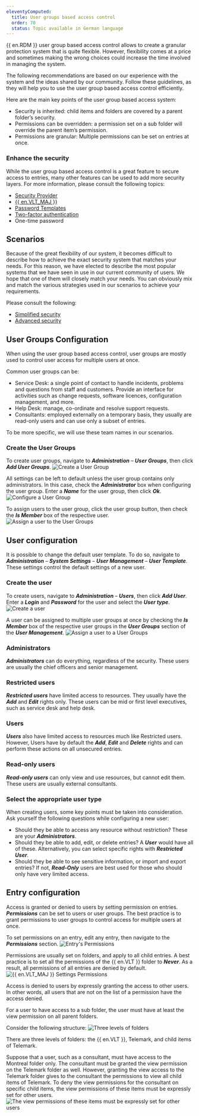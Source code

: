 ```yaml
---
eleventyComputed:
  title: User groups based access control
  order: 70
  status: Topic available in German language
---
```

{{ en.RDM }} user group based access control allows to create a granular protection system that is quite flexible. However, flexibility comes at a price and sometimes making the wrong choices could increase the time involved in managing the system.

The following recommendations are based on our experience with the system and the ideas shared by our community. Follow these guidelines, as they will help you to use the user group based access control efficiently.

Here are the main key points of the user group based access system:

* Security is inherited: child items and folders are covered by a parent folder’s security.
* Permissions can be overridden: a permission set on a sub folder will override the parent item’s permission.
* Permissions are granular: Multiple permissions can be set on entries at once.

### Enhance the security
While the user group based access control is a great feature to secure access to entries, many other features can be used to add more security layers. For more information, please consult the following topics:

* [Security Provider](/rdm/windows/commands/administration/settings/security-providers/)
* [{{ en.VLT_MAJ }}](/rdm/windows/commands/administration/management/vaults-overview/)
* [Password Templates](/rdm/windows/commands/file/templates/password-templates/)
* [Two-factor authentication](/rdm/windows/data-sources/multi-factor-authentication/)
* One-time password

## Scenarios
Because of the great flexibility of our system, it becomes difficult to describe how to achieve the exact security system that matches your needs. For this reason, we have elected to describe the most popular systems that we have seen in use in our current community of users. We hope that one of them will closely match your needs. You can obviously mix and match the various strategies used in our scenarios to achieve your requirements.

Please consult the following:

* [Simplified security](/rdm/windows/user-groups-based-access-control/scenarios/simplified-security/)
* [Advanced security](/rdm/windows/user-groups-based-access-control/scenarios/advanced-security/)

## User Groups Configuration
When using the user group based access control, user groups are mostly used to control user access for multiple users at once.

Common user groups can be:

* Service Desk: a single point of contact to handle incidents, problems and questions from staff and customers. Provide an interface for activities such as change requests, software licences, configuration management, and more.
* Help Desk: manage, co-ordinate and resolve support requests.
* Consultants: employed externally on a temporary basis, they usually are read-only users and can use only a subset of entries.

To be more specific, we will use these team names in our scenarios.

### Create the User Groups
To create user groups, navigate to ***Administration*** – ***User Groups***, then click ***Add User Groups***.
![Create a User Group](https://cdnweb.devolutions.net/docs/en/rdm/windows/clip3472.png)

All settings can be left to default unless the user group contains only administrators. In this case, check the ***Administrator*** box when configuring the user group. Enter a ***Name*** for the user group, then click ***Ok***.
![Configure a User Group](https://cdnweb.devolutions.net/docs/en/rdm/windows/clip3473.png)

To assign users to the user group, click the user group button, then check the ***Is Member*** box of the respective user.
![Assign a user to the User Groups](https://cdnweb.devolutions.net/docs/en/rdm/windows/clip3474.png)

## User configuration
It is possible to change the default user template. To do so, navigate to ***Administration*** – ***System Settings*** – ***User Management*** – ***User Template***. These settings control the default settings of a new user.

### Create the user
To create users, navigate to ***Administration*** – ***Users***, then click ***Add User***. Enter a ***Login*** and ***Password*** for the user and select the ***User type***.
![Create a user](https://cdnweb.devolutions.net/docs/en/rdm/windows/clip3475.png)

A user can be assigned to multiple user groups at once by checking the ***Is Member*** box of the respective user groups in the ***User Groups*** section of the ***User Management***.
![Assign a user to a User Groups](https://cdnweb.devolutions.net/docs/en/rdm/windows/clip3476.png)

### Administrators
***Administrators*** can do everything, regardless of the security. These users are usually the chief officers and senior management.

### Restricted users
***Restricted users*** have limited access to resources. They usually have the ***Add*** and ***Edit*** rights only. These users can be mid or first level executives, such as service desk and help desk.

### Users
***Users*** also have limited access to resources much like Restricted users. However, Users have by default the ***Add***, ***Edit*** and ***Delete*** rights and can perform these actions on all unsecured entries.

### Read-only users
***Read-only users*** can only view and use resources, but cannot edit them. These users are usually external consultants.

### Select the appropriate user type
When creating users, some key points must be taken into consideration. Ask yourself the following questions while configuring a new user:

* Should they be able to access any resource without restriction? These are your ***Administrators***.
* Should they be able to add, edit, or delete entries? A ***User*** would have all of these. Alternatively, you can select specific rights with ***Restricted User***.
* Should they be able to see sensitive information, or import and export entries?
If not, ***Read-Only*** users are best used for those who should only have very limited access.

## Entry configuration
Access is granted or denied to users by setting permission on entries. ***Permissions*** can be set to users or user groups. The best practice is to grant permissions to user groups to control access for multiple users at once.

To set permissions on an entry, edit any entry, then navigate to the ***Permissions*** section.
![Entry's Permissions](https://cdnweb.devolutions.net/docs/en/rdm/windows/RDMWin6038.png)

Permissions are usually set on folders, and apply to all child entries. A best practice is to set all the permissions of the {{ en.VLT }} folder to ***Never***. As a result, all permissions of all entries are denied by default.
![{{ en.VLT_MAJ }} Settings Permissions](https://cdnweb.devolutions.net/docs/en/rdm/windows/RDMWin6039.png)

Access is denied to users by expressly granting the access to other users. In other words, all users that are not on the list of a permission have the access denied.

For a user to have access to a sub folder, the user must have at least the view permission on all parent folders.

Consider the following structure:
![Three levels of folders](https://cdnweb.devolutions.net/docs/en/rdm/windows/RDMWin6041.png)

There are three levels of folders: the {{ en.VLT }}, Telemark, and child items of Telemark.

Suppose that a user, such as a consultant, must have access to the Montreal folder only. The consultant must be granted the view permission on the Telemark folder as well. However, granting the view access to the Telemark folder gives to the consultant the permissions to view all child items of Telemark. To deny the view permissions for the consultant on specific child items, the view permissions of these items must be expressly set for other users.
![The view permissions of these items must be expressly set for other users](https://cdnweb.devolutions.net/docs/en/rdm/windows/RDMWin6042.png)
